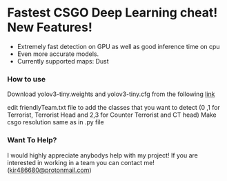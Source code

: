 # Fastest CSGO Deep Learning cheat! New Features!

  - Extremely fast detection on GPU as well as good inference time on cpu 
  - Even more accurate models.
  - Currently supported maps: Dust
### How to use

Download yolov3-tiny.weights and yolov3-tiny.cfg from the following [link](https://drive.google.com/drive/folders/10QvwT857wyShDlkZ9JWOJ1FGrL963OCU?usp=sharing)

edit friendlyTeam.txt file to add the classes that you want to detect (0 ,1 for Terrorist, Terrorist Head and 2,3 for Counter Terrorist and CT head)
Make csgo resolution same as in .py file
### Want To Help?

I would highly appreciate anybodys help with my project! If you are interested in working in a team you can contact me!(kir486680@protonmail.com)
